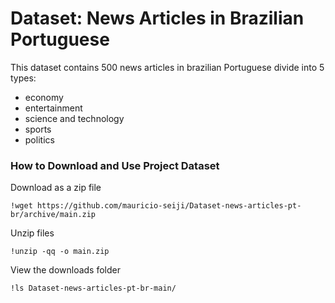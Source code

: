 # Dataset: News Articles in Brazilian Portuguese

This dataset contains 500 news articles in brazilian Portuguese divide into 5 types: 

 - economy
 - entertainment
 - science and technology
 - sports
 - politics

### How to Download and Use Project Dataset

Download as a zip file
```
!wget https://github.com/mauricio-seiji/Dataset-news-articles-pt-br/archive/main.zip
```

Unzip files
```
!unzip -qq -o main.zip
```

View the downloads folder
```
!ls Dataset-news-articles-pt-br-main/
```
